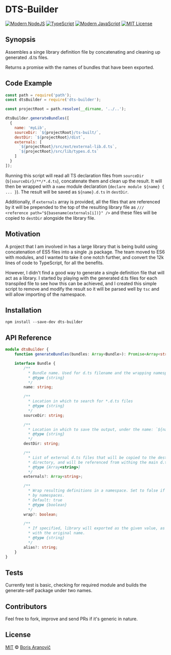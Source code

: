 # DTS-Builder
[![Modern NodeJS](https://img.shields.io/badge/Node-4%2B-green.svg)](https://nodejs.org/)
[![TypeScript](https://img.shields.io/badge/TypeScript-2.2-blue.svg)](https://www.typescriptlang.org/)
[![Modern JavaScript](https://img.shields.io/badge/JavaScript-ES6-yellow.svg)](http://www.ecma-international.org/ecma-262/6.0/)
[![MIT License](https://img.shields.io/badge/license-MIT-007EC7.svg)](/LICENSE)

## Synopsis

<!--At the top of the file there should be a short introduction and/ or overview that explains **what** the project is. This description should match descriptions added for package managers (Gemspec, package.json, etc.)-->
Assembles a singe library definition file by concatenating and cleaning up generated .d.ts files.

Returns a promise with the names of bundles that have been exported.

## Code Example

<!--Show what the library does as concisely as possible, developers should be able to figure out **how** your project solves their problem by looking at the code example. Make sure the API you are showing off is obvious, and that your code is short and concise.-->
```javascript
const path = require('path');
const dtsBuilder = require('dts-builder');

const projectRoot = path.resolve(__dirname, '../..');

dtsBuilder.generateBundles([
  {
    name: 'myLib',
    sourceDir: `${projectRoot}/ts-built/`,
    destDir: `${projectRoot}/dist`,
    externals: [
      `${projectRoot}/src/ext/external-lib.d.ts`,
      `${projectRoot}/src/lib/types.d.ts`
    ]
  }
]);
```

Running this script will read all TS declaration files from `sourceDir` (`${sourceDir}/**/*.d.ts`), concatenate them and clean up the result. It will then be wrapped with a `name` module declaration (`declare module ${name} { ... }`).
The result will be saved as `${name}.d.ts` in `destDir`.

Additionally, if `externals` array is provided, all the files that are referenced by it will be prepended to the top of the resulting library file as `/// <reference path="${basename(externals[i])}" />` and these files will be copied to `destDir` alongside the library file.


## Motivation

<!--A short description of the motivation behind the creation and maintenance of the project. This should explain **why** the project exists.-->
A project that I am involved in has a large library that is being build using concatenation of ES5 files into a single .js package. The team moved to ES6 with modules, and I wanted to take it one notch further, and convert the 12k lines of code to TypeScript, for all the benefits.

However, I didn't find a good way to generate a single definition file that will act as a library. I started by playing with the generated d.ts files for each transpiled file to see how this can be achieved, and I created this simple script to remove and modify the result so it will be parsed well by `tsc` and will allow importing of the namespace.

## Installation

<!--Provide code examples and explanations of how to get the project.-->
```
npm install --save-dev dts-builder
```

## API Reference

<!--Depending on the size of the project, if it is small and simple enough the reference docs can be added to the README. For medium size to larger projects it is important to at least provide a link to where the API reference docs live.-->
```typescript
module dtsBuilder {
    function generateBundles(bundles: Array<Bundle>): Promise<Array<string>>;

    interface Bundle {
        /**
          * Bundle name. Used for d.ts filename and the wrapping namespace.
          * @type {string}
          */
        name: string;

        /**
          * Location in which to search for *.d.ts files
          * @type {string}
          */
        sourceDir: string;

        /**
          * Location in which to save the output, under the name: `${name}.d.ts`
          * @type {string}
          */
        destDir: string;

        /**
          * List of external d.ts files that will be copied to the destination
          * directory, and will be referenced from withing the main d.ts file
          * @type {Array<string>}
          */
        externals?: Array<string>;

        /**
          * Wrap resulting definitions in a namespace. Set to false if files are already wrapped
          * by namespaces.
          * Default: true
          * @type {boolean}
          */
        wrap?: boolean;

        /**
          * If specified, library will exported as the given value, as an alias together
          * with the original name.
          * @type {string}
          */
        alias?: string;
    }
}
```

## Tests

<!--Describe and show how to run the tests with code examples.-->
Currently test is basic, checking for required module and builds the generate-self package under two names.

## Contributors

<!--Let people know how they can dive into the project, include important links to things like issue trackers, irc, twitter accounts if applicable.-->
Feel free to fork, improve and send PRs if it's generic in nature.

## License

[MIT][mit] © [Boris Aranovič][author]

[mit]:            https://opensource.org/licenses/MIT
[author]:         https://github.com/nomaed
[contributors]:   https://github.com/nomaed/fishcake/graphs/contributors
